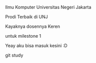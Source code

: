 Ilmu Komputer Universitas Negeri Jakarta

Prodi Terbaik di UNJ

Kayaknya dosennya Keren

untuk milestone 1

Yeay aku bisa masuk kesini :D

git study